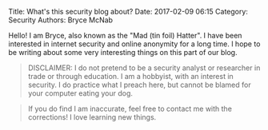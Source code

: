 Title: What's this security blog about?
Date: 2017-02-09 06:15
Category: Security
Authors: Bryce McNab

Hello! I am Bryce, also known as the "Mad (tin foil) Hatter". I have been interested in internet security and online anonymity for a long time. I hope to be writing about some very interesting things on this part of our blog.


>DISCLAIMER: I do not pretend to be a security analyst or researcher in trade or through education. I am a hobbyist, with an interest in security. I do practice what I preach here, but cannot be blamed for your computer eating your dog.

>If you do find I am inaccurate, feel free to contact me with the corrections! I love learning new things.
